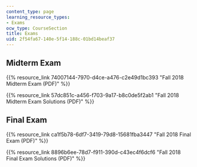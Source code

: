 ```yaml
---
content_type: page
learning_resource_types:
- Exams
ocw_type: CourseSection
title: Exams
uid: 2f54fa67-140e-5f14-188c-01bd14beaf37
---
```


Midterm Exam
------------

{{% resource_link 74007144-7970-d4ce-a476-c2e49d1bc393 "Fall 2018 Midterm Exam (PDF)" %}}

{{% resource_link 57dc851c-a456-f703-9a17-b8c0de5f2ab1 "Fall 2018 Midterm Exam Solutions (PDF)" %}}

Final Exam
----------

{{% resource_link ca1f5b78-6df7-3419-79d8-15681fba3447 "Fall 2018 Final Exam (PDF)" %}}

{{% resource_link 8896b6ee-78d7-f911-390d-c43ec4f6dcf6 "Fall 2018 Final Exam Solutions (PDF)" %}}